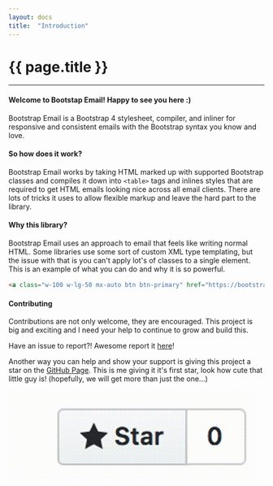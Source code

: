 ```yaml
---
layout: docs
title:  "Introduction"
---
```

<h1 class="mt-0 h2 mb-2">{{ page.title }}</h1>
<hr>

#### Welcome to Bootstap Email! Happy to see you here :)
Bootstrap Email is a Bootstrap 4 stylesheet, compiler, and inliner for responsive and consistent emails with the Bootstrap syntax you know and love.

#### So how does it work?
Bootstrap Email works by taking HTML marked up with supported Bootstrap classes and compiles it down into `<table>` tags and inlines styles that are required to get HTML emails looking nice across all email clients. There are lots of tricks it uses to allow flexible markup and leave the hard part to the library.

#### Why this library?
Bootstrap Email uses an approach to email that feels like writing normal HTML. Some libraries use some sort of custom XML type templating, but the issue with that is you can't apply lot's of classes to a single element. This is an example of what you can do and why it is so powerful.

```html
<a class="w-100 w-lg-50 mx-auto btn btn-primary" href="https://bootstrapemail.com">Tada</a>
```

#### Contributing
Contributions are not only welcome, they are encouraged. This project is big and exciting and I need your help to continue to grow and build this.

Have an issue to report?! Awesome report it [here](https://github.com/stuyam/bootstrap-email/issues)!

Another way you can help and show your support is giving this project a star on the [GitHub Page](https://github.com/stuyam/bootstrap-email). This is me giving it it's first star, look how cute that little guy is! (hopefully, we will get more than just the one...)

<a href="https://github.com/stuyam/bootstrap-email" class="w-25 mx-auto d-block">
  <img src="/img/gifs/star.gif" class="w-100" />
</a>
